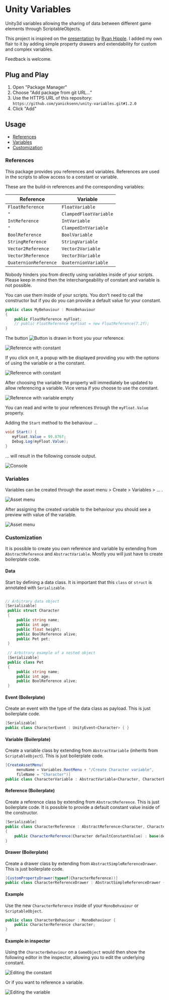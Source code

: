 # Unity Variables
Unity3d variables allowing the sharing of data between different game elements through ScriptableObjects.

This project is inspired on the [presentation](https://youtu.be/raQ3iHhE_Kk?t=926) by [Ryan Hipple](https://twitter.com/roboryantron).
I added my own flair to it by adding simple property drawers and extendability for custom and complex variables.

Feedback is welcome.

## Plug and Play
1. Open "Package Manager"
2. Choose "Add package from git URL..."
3. Use the HTTPS URL of this repository:
   `https://github.com/yanicksenn/unity-variables.git#1.2.0`
4. Click "Add"

## Usage
- [References](#user-content-references)
- [Variables](#user-content-variables)
- [Customization](#user-content-customization)

### References
This package provides you references and variables.
References are used in the scripts to allow access to a constant or variable.

These are the build-in references and the corresponding variables:

| Reference             | Variable               |
|-----------------------|------------------------|
| `FloatReference`      | `FloatVariable`        |
| `"`                   | `ClampedFloatVariable` |
| `IntReference`        | `IntVariable`          |
| `"`                   | `ClampedIntVariable`   |
| `BoolReference`       | `BoolVariable`         |
| `StringReference`     | `StringVariable`       |
| `Vector2Reference`    | `Vector2Variable`      |
| `Vector3Reference`    | `Vector3Variable`      |
| `QuaternionReference` | `QuaternionVariable`   |

Nobody hinders you from directly using variables inside of your scripts.
Please keep in mind then the interchangeability of constant and variable is not possible.

You can use them inside of your scripts. You don't need to call the constructor but if you do you can provide a default value for your constant.

```c#
public class MyBehaviour : MonoBehaviour
{
    public FloatReference myFloat;
    // public FloatReference myFloat = new FloatReference(7.2f);
}
```

The button ![Button](./Documentation/button.png) is drawn in front you your reference.

![Reference with constant](./Documentation/example-behaviour-constant.png)

If you click on it, a popup with be displayed providing you with the options of using the variable or a the constant.

![Reference with constant](./Documentation/example-behaviour-popup.png)

After choosing the variable the property will immediately be updated to allow referencing a variable. Vice versa if you choose to use the constant.

![Reference with variable empty](./Documentation/example-behaviour-variable-empty.png)

You can read and write to your references through the `myFloat.Value` property.

Adding the `Start` method to the behaviour ... 
```c#
void Start() {
   myFloat.Value = 99.876f;
   Debug.Log(myFloat.Value);
}
```

... will result in the following console output.

![Console](./Documentation/console.png)

### Variables
Variables can be created through the asset menu > Create > Variables > ... .

![Asset menu](./Documentation/asset-menu.png)

After assigning the created variable to the behaviour you should see a preview with value of the variable.

![Asset menu](./Documentation/example-behaviour-variable-filled.png)

### Customization
It is possible to create you own reference and variable by extending from `AbstractReference` and `AbstractVariable`.
Mostly you will just have to create boilerplate code.

#### Data
Start by defining a data class. It is important that this `class` or `struct` is annotated with `Serializable`.
```c#

// Arbitrary data object 
[Serializable]
 public struct Character
 {
     public string name;
     public int age;
     public float height;
     public BoolReference alive;
     public Pet pet;
 }
 
 // Arbitrary example of a nested object
 [Serializable]
 public class Pet
 {
     public string name;
     public int age;
     public BoolReference alive;
 }
```

#### Event (Boilerplate)
Create an event with the type of the data class as payload. This is just boilerplate code.
```c#
[Serializable]
public class CharacterEvent : UnityEvent<Character> { }
```

#### Variable (Boilerplate)
Create a variable class by extending from `AbstractVariable` (inherits from `ScriptableObject`). This is just boilerplate code.
```c#
[CreateAssetMenu(
     menuName = Variables.RootMenu + "/Create Character variable",
     fileName = "Character")]
public class CharacterVariable : AbstractVariable<Character, CharacterEvent> { }
```

#### Reference (Boilerplate)
Create a reference class by extending from `AbstractReference`. This is just boilerplate code. It is possible to provide a default constant value inside of the constructor.
```c#
[Serializable]
public class CharacterReference : AbstractReference<Character, CharacterVariable, CharacterEvent>
{
    public CharacterReference(Character defaultConstantValue) : base(defaultConstantValue) { }
}
```

#### Drawer (Boilerplate)
Create a drawer class by extending from `AbstractSimpleReferenceDrawer`. This is just boilerplate code.
```c#
[CustomPropertyDrawer(typeof(CharacterReference))]
public class CharacterReferenceDrawer : AbstractSimpleReferenceDrawer { }
```

#### Example
Use the new `CharacterReference` inside of your `MonoBehvaiour` or `ScriptableObject`.
```c#
public class CharacterBehaviour : MonoBehaviour {
    public CharacterReference character;
}
```

#### Example in inspector

Using the `CharacterBehaviour` on a `GameObject` would then show the following editor in the inspector, allowing you to edit the underlying constant.

![Editing the constant](./Documentation/custom-constant.png)

Or if you want to reference a variable.

![Editing the variable](./Documentation/custom-variable.png)
